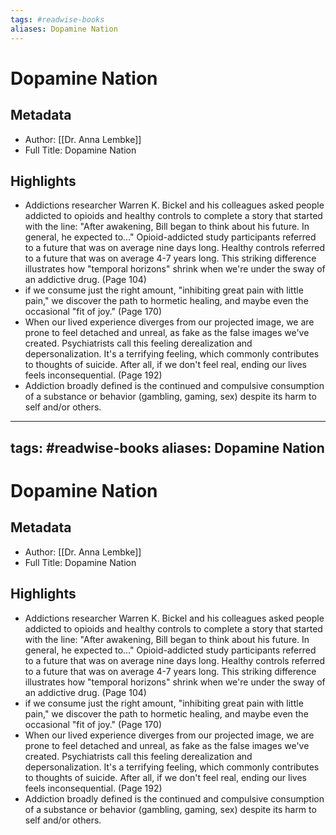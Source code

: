 ```yaml
---
tags: #readwise-books
aliases: Dopamine Nation
---
```

# Dopamine Nation

## Metadata
- Author: [[Dr. Anna Lembke]]
- Full Title: Dopamine Nation

## Highlights
- Addictions researcher Warren K. Bickel and his colleagues asked people addicted to opioids and healthy controls to complete a story that started with the line: "After awakening, Bill began to think about his future. In general, he expected to..."
  Opioid-addicted study participants referred to a future that was on average nine days long. Healthy controls referred to a future that was on average 4-7 years long. This striking difference illustrates how "temporal horizons" shrink when we're under the sway of an addictive drug. (Page 104)
- if we consume just the right amount, "inhibiting great pain with little pain," we discover the path to hormetic healing, and maybe even the occasional "fit of joy." (Page 170)
- When our lived experience diverges from our projected image, we are prone to feel detached and unreal, as fake as the false images we've created. Psychiatrists call this feeling derealization and depersonalization. It's a terrifying feeling, which commonly contributes to thoughts of suicide. After all, if we don't feel real, ending our lives feels inconsequential. (Page 192)
- Addiction broadly defined is the continued and compulsive consumption of a substance or behavior (gambling, gaming, sex) despite its harm to self and/or others.
---
tags: #readwise-books
aliases: Dopamine Nation
---
# Dopamine Nation

## Metadata
- Author: [[Dr. Anna Lembke]]
- Full Title: Dopamine Nation

## Highlights
- Addictions researcher Warren K. Bickel and his colleagues asked people addicted to opioids and healthy controls to complete a story that started with the line: "After awakening, Bill began to think about his future. In general, he expected to..."
  Opioid-addicted study participants referred to a future that was on average nine days long. Healthy controls referred to a future that was on average 4-7 years long. This striking difference illustrates how "temporal horizons" shrink when we're under the sway of an addictive drug. (Page 104)
- if we consume just the right amount, "inhibiting great pain with little pain," we discover the path to hormetic healing, and maybe even the occasional "fit of joy." (Page 170)
- When our lived experience diverges from our projected image, we are prone to feel detached and unreal, as fake as the false images we've created. Psychiatrists call this feeling derealization and depersonalization. It's a terrifying feeling, which commonly contributes to thoughts of suicide. After all, if we don't feel real, ending our lives feels inconsequential. (Page 192)
- Addiction broadly defined is the continued and compulsive consumption of a substance or behavior (gambling, gaming, sex) despite its harm to self and/or others.
